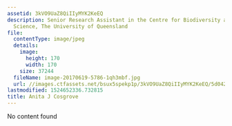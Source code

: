 ```yaml
---
assetid: 3kVO9UaZ8QiIIyMYK2KeEQ
description: Senior Research Assistant in the Centre for Biodiversity and Conservation
  Science, The University of Queensland
file:
  contentType: image/jpeg
  details:
    image:
      height: 170
      width: 170
    size: 37244
  fileName: image-20170619-5786-1qh3mbf.jpg
  url: //images.ctfassets.net/bsux5spekp1p/3kVO9UaZ8QiIIyMYK2KeEQ/5d0427c016d6bfe5314ea8f29be06bec/image-20170619-5786-1qh3mbf.jpg
lastmodified: 1524652336.732815
title: Anita J Cosgrove
---
```

No content found